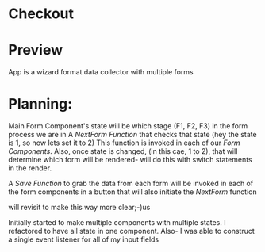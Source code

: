 # Checkout

# Preview
App is a wizard format data collector with multiple forms

# Planning:
Main Form Component's state will be which stage (F1, F2, F3) in the form process we are in
A *NextForm Function* that checks that state (hey the state is 1, so now lets set it to 2)  This function is invoked in each of our *Form Components*.  Also, once state is changed, (in this cae, 1 to 2), that will determine which form will be rendered- will do this with switch statements in the render.

A *Save Function* to grab the data from each form will be invoked in each of the form components in a button that will also initiate the *NextForm* function

will revisit to make this way more clear;-)us


Initially started to make multiple components with multiple states.  I refactored to have all state in one component.
Also- I was able to construct a single event listener for all of my input fields
